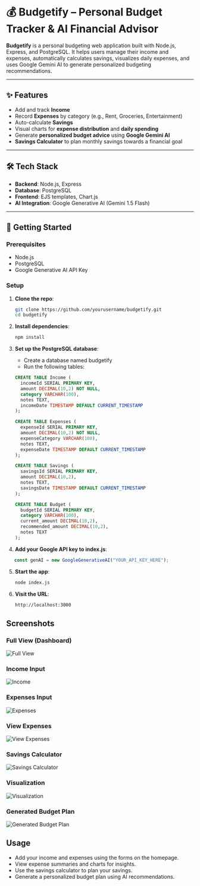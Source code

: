 # 💰 Budgetify – Personal Budget Tracker & AI Financial Advisor

**Budgetify** is a personal budgeting web application built with Node.js, Express, and PostgreSQL. It helps users manage their income and expenses, automatically calculates savings, visualizes daily expenses, and uses Google Gemini AI to generate personalized budgeting recommendations.

---

## ✨ Features

-  Add and track **Income**
-  Record **Expenses** by category (e.g., Rent, Groceries, Entertainment)
-  Auto-calculate **Savings**
-  Visual charts for **expense distribution** and **daily spending**
-  Generate **personalized budget advice** using **Google Gemini AI**
-  **Savings Calculator** to plan monthly savings towards a financial goal

---

## 🛠 Tech Stack

- **Backend**: Node.js, Express
- **Database**: PostgreSQL
- **Frontend**: EJS templates, Chart.js
- **AI Integration**: Google Generative AI (Gemini 1.5 Flash)

---

## 🚀 Getting Started

### Prerequisites

- Node.js
- PostgreSQL
- Google Generative AI API Key

### Setup

1. **Clone the repo**:
   ```bash
   git clone https://github.com/yourusername/budgetify.git
   cd budgetify
2. **Install dependencies**:
   ```bash
   npm install
3. **Set up the PostgreSQL database**:

    - Create a database named budgetify
    - Run the following tables:
    ```sql
    CREATE TABLE Income (
      incomeId SERIAL PRIMARY KEY,
      amount DECIMAL(10,2) NOT NULL,
      category VARCHAR(100),
      notes TEXT,
      incomeDate TIMESTAMP DEFAULT CURRENT_TIMESTAMP
    );
    
    CREATE TABLE Expenses (
      expenseId SERIAL PRIMARY KEY,
      amount DECIMAL(10,2) NOT NULL,
      expenseCategory VARCHAR(100),
      notes TEXT,
      expenseDate TIMESTAMP DEFAULT CURRENT_TIMESTAMP
    );
    
    CREATE TABLE Savings (
      savingsId SERIAL PRIMARY KEY,
      amount DECIMAL(10,2),
      notes TEXT,
      savingsDate TIMESTAMP DEFAULT CURRENT_TIMESTAMP
    );
    
    CREATE TABLE Budget (
      budgetId SERIAL PRIMARY KEY,
      category VARCHAR(100),
      current_amount DECIMAL(10,2),
      recommended_amount DECIMAL(10,2),
      notes TEXT
    );
4.  **Add your Google API key to index.js**:
   ```js
      const genAI = new GoogleGenerativeAI("YOUR_API_KEY_HERE");
   ```
5. **Start the app**:
    ```bash
    node index.js
6. **Visit the URL**:
    ```bash
    http://localhost:3000

## Screenshots

### Full View (Dashboard)
![Full View](images/Full%20View.png)

### Income Input
![Income](images/Income.png)

### Expenses Input
![Expenses](images/Expenses.png)

### View Expenses
![View Expenses](images/View%20Expenses.png)

### Savings Calculator
![Savings Calculator](images/Savings%20Calculator.png)

### Visualization
![Visualization](images/Visualization.png)

### Generated Budget Plan
![Generated Budget Plan](images/Generated%20Budget_plan.png)


## Usage
- Add your income and expenses using the forms on the homepage.
- View expense summaries and charts for insights.
- Use the savings calculator to plan your savings.
- Generate a personalized budget plan using AI recommendations.

